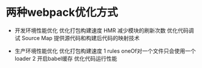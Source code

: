 # 两种webpack优化方式
* 开发环境性能优化
  优化打包构建速度 HMR 减少模块的刷新次数
  优化代码调试 Source Map 提供源代码和构建后代码的映射技术

* 生产环境性能优化
  优化打包构建速度 1 rules oneOf对一个文件只会使用一个loader  2 开启babel缓存
  优化代码运行性能